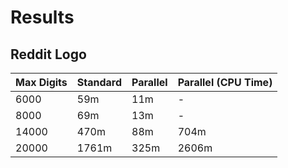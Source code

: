 # Results

## Reddit Logo
| Max Digits | Standard | Parallel | Parallel (CPU Time) |
| ---------- | -------- | -------- | ------------------- |
| 6000       | 59m      | 11m      | -                   |
| 8000       | 69m      | 13m      | -                   |
| 14000      | 470m     | 88m      | 704m                |
| 20000      | 1761m    | 325m     | 2606m               |



